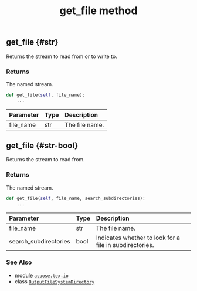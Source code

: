 ﻿---
title: get_file method
second_title: Aspose.TeX for Python via .NET API References
description: 
type: docs
weight: 20
url: /python-net/aspose.tex.io/outputfilesystemdirectory/get_file/
is_root: false
---

## get_file {#str}

Returns the stream to read from or to write to.


### Returns 


The named stream.


```python
def get_file(self, file_name):
    ...
```


| Parameter | Type | Description |
| :- | :- | :- |
| file_name | str | The file name. |


## get_file {#str-bool}

Returns the stream to read from.


### Returns 


The named stream.


```python
def get_file(self, file_name, search_subdirectories):
    ...
```


| Parameter | Type | Description |
| :- | :- | :- |
| file_name | str | The file name. |
| search_subdirectories | bool | Indicates whether to look for a file in subdirectories. |



### See Also
* module [`aspose.tex.io`](../../)
* class [`OutputFileSystemDirectory`](/tex/python-net/aspose.tex.io/outputfilesystemdirectory)
